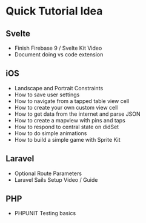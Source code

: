 # Quick Tutorial Idea

## Svelte

- Finish Firebase 9 / Svelte Kit Video
- Document doing vs code extension

## iOS

- Landscape and Portrait Constraints
- How to save user settings
- How to navigate from a tapped table view cell
- How to create your own custom view cell
- How to get data from the internet and parse JSON
- How to create a mapview with pins and taps
- How to respond to central state on didSet
- How to do simple animations
- How to build a simple game with Sprite Kit


## Laravel

- Optional Route Parameters
- Laravel Sails Setup Video / Guide

## PHP

- PHPUNIT Testing basics

